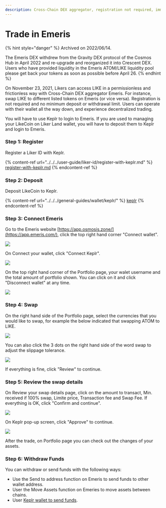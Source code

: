 ```yaml
---
description: Cross-Chain DEX aggregator, registration not required, immediate trade
---
```


# Trade in Emeris

{% hint style="danger" %}
Archived on 2022/06/14.

The Emeris DEX withdrew from the Gravity DEX protocol of the Cosmos Hub in April 2022 and re-upgrade and reorganized it into Crescent DEX. Users who have provided liquidity in the Emeris ATOM/LIKE liquidity pool please get back your tokens as soon as possible before April 26.
{% endhint %}

On November 23, 2021, Likers can access LIKE in a permissionless and frictionless way with Cross-Chain DEX aggregator Emeris. For instance, swap LIKE to different listed tokens on Emeris (or vice versa). Registration is not required and no minimum deposit or withdrawal limit. Users can operate with their wallet all the way down, and experience decentralized trading.

You will have to use Keplr to login to Emeris. If you are used to managing your LikeCoin on Liker Land wallet, you will have to deposit them to Keplr and login to Emeris.

### Step 1: Register

Register a Liker ID with Keplr.

{% content-ref url="../../../user-guide/liker-id/register-with-keplr.md" %}
[register-with-keplr.md](../../../user-guide/liker-id/register-with-keplr.md)
{% endcontent-ref %}

### Step 2: Deposit

Deposit LikeCoin to Keplr.

{% content-ref url="../../../general-guides/wallet/keplr/" %}
[keplr](../../../general-guides/wallet/keplr/)
{% endcontent-ref %}

### Step 3: Connect Emeris

Go to the Emeris website [https://app.osmosis.zone/](https://app.emeris.com/), click the top right hand corner "Connect wallet".

![](<../../../.gitbook/assets/Emeris Swap 01.png>)

On Connect your wallet, click "Connect Keplr".

![](<../../../.gitbook/assets/Emeris Swap 02.png>)

On the top right hand corner of the Portfolio page, your walet username and the total amount of portfolio shown.  You can click on it and click "Disconnect wallet" at any time.&#x20;

![](<../../../.gitbook/assets/Emeris Swap 03.png>)

### Step 4: Swap

On the right hand side of the Portfolio page, select the currencies that you would like to swap, for example the below indicated that swapping ATOM to LIKE.&#x20;

![](<../../../.gitbook/assets/Emeris Swap 04.png>)

You can also click the 3 dots on the right hand side of the word swap to adjust the slippage tolerance.

![](<../../../.gitbook/assets/Emeris Swap 05.png>)

If everything is fine, click "Review" to continue.

### Step 5: Review the swap details

On Review your swap details page, click on the amount to transact, Min. received if 100% swap, Limite price, Transaction fee and Swap Fee. If everything is OK, click "Confirm and continue".

![](<../../../.gitbook/assets/Emeris Swap 06.png>)

On Keplr pop-up screen, click "Approve" to continue.

![](<../../../.gitbook/assets/Emeris Swap 07.png>)

After the trade, on Portfolio page you can check out the changes of your assets.

### Step 6: Withdraw Funds

You can withdraw or send funds with the following ways:

* Use the Send to address function on Emeris to send funds to other wallet address.
* User the Move Assets function on Emeries to move assets between chains.
* User [Keplr wallet to send funds](../../../general-guides/wallet/keplr/#send-likecoin-from-keplr-to-another-wallet).
